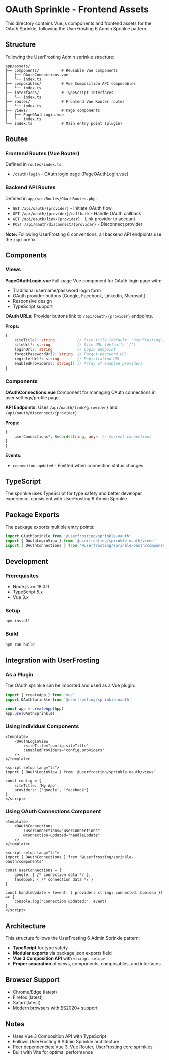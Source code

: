 # OAuth Sprinkle - Frontend Assets

This directory contains Vue.js components and frontend assets for the OAuth Sprinkle, following the UserFrosting 6 Admin Sprinkle pattern.

## Structure

Following the UserFrosting Admin sprinkle structure:

```
app/assets/
├── components/          # Reusable Vue components
│   ├── OAuthConnections.vue
│   └── index.ts
├── composables/         # Vue Composition API composables
│   └── index.ts
├── interfaces/          # TypeScript interfaces
│   └── index.ts
├── routes/              # Frontend Vue Router routes
│   └── index.ts
├── views/               # Page components
│   ├── PageOAuthLogin.vue
│   └── index.ts
└── index.ts             # Main entry point (plugin)
```

## Routes

### Frontend Routes (Vue Router)

Defined in `routes/index.ts`:
- `/oauth/login` - OAuth login page (PageOAuthLogin.vue)

### Backend API Routes

Defined in `app/src/Routes/OAuthRoutes.php`:
- `GET /api/oauth/{provider}` - Initiate OAuth flow
- `GET /api/oauth/{provider}/callback` - Handle OAuth callback
- `GET /api/oauth/link/{provider}` - Link provider to account
- `POST /api/oauth/disconnect/{provider}` - Disconnect provider

**Note:** Following UserFrosting 6 conventions, all backend API endpoints use the `/api` prefix.

## Components

### Views

**PageOAuthLogin.vue**
Full-page Vue component for OAuth login page with:
- Traditional username/password login form
- OAuth provider buttons (Google, Facebook, LinkedIn, Microsoft)
- Responsive design
- TypeScript support

**OAuth URLs:** Provider buttons link to `/api/oauth/{provider}` endpoints.

**Props:**
```typescript
{
    siteTitle?: string          // Site title (default: 'UserFrosting')
    siteUrl?: string            // Site URL (default: '/')
    loginUrl?: string           // Login endpoint
    forgotPasswordUrl?: string  // Forgot password URL
    registerUrl?: string        // Registration URL
    enabledProviders?: string[] // Array of enabled providers
}
```

### Components

**OAuthConnections.vue**
Component for managing OAuth connections in user settings/profile page.

**API Endpoints:** Uses `/api/oauth/link/{provider}` and `/api/oauth/disconnect/{provider}`.

**Props:**
```typescript
{
    userConnections?: Record<string, any>  // Current connections
}
}
```

**Events:**
- `connection-updated` - Emitted when connection status changes

## TypeScript

The sprinkle uses TypeScript for type safety and better developer experience, consistent with UserFrosting 6 Admin Sprinkle.

## Package Exports

The package exports multiple entry points:

```typescript
import OAuthSprinkle from '@userfrosting/sprinkle-oauth'
import { OAuthLoginView } from '@userfrosting/sprinkle-oauth/views'
import { OAuthConnections } from '@userfrosting/sprinkle-oauth/components'
```

## Development

### Prerequisites
- Node.js >= 18.0.0
- TypeScript 5.x
- Vue 3.x

### Setup

```bash
npm install
```

### Build

```bash
npm run build
```

## Integration with UserFrosting

### As a Plugin

The OAuth sprinkle can be imported and used as a Vue plugin:

```typescript
import { createApp } from 'vue'
import OAuthSprinkle from '@userfrosting/sprinkle-oauth'

const app = createApp(App)
app.use(OAuthSprinkle)
```

### Using Individual Components

```vue
<template>
    <OAuthLoginView
        :siteTitle="config.siteTitle"
        :enabledProviders="config.providers"
    />
</template>

<script setup lang="ts">
import { OAuthLoginView } from '@userfrosting/sprinkle-oauth/views'

const config = {
    siteTitle: 'My App',
    providers: ['google', 'facebook']
}
</script>
```

### Using OAuth Connections Component

```vue
<template>
    <OAuthConnections
        :userConnections="userConnections"
        @connection-updated="handleUpdate"
    />
</template>

<script setup lang="ts">
import { OAuthConnections } from '@userfrosting/sprinkle-oauth/components'

const userConnections = {
    google: { /* connection data */ },
    facebook: { /* connection data */ }
}

const handleUpdate = (event: { provider: string; connected: boolean }) => {
    console.log('Connection updated:', event)
}
</script>
```

## Architecture

This structure follows the UserFrosting 6 Admin Sprinkle pattern:
- **TypeScript** for type safety
- **Modular exports** via package.json exports field
- **Vue 3 Composition API** with `<script setup>`
- **Proper separation** of views, components, composables, and interfaces

## Browser Support

- Chrome/Edge (latest)
- Firefox (latest)
- Safari (latest)
- Modern browsers with ES2020+ support

## Notes

- Uses Vue 3 Composition API with TypeScript
- Follows UserFrosting 6 Admin Sprinkle architecture
- Peer dependencies: Vue 3, Vue Router, UserFrosting core sprinkles
- Built with Vite for optimal performance
